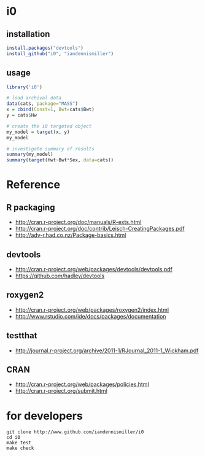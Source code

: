 # i0

## installation

```r
install.packages("devtools")
install_github("i0", "iandennismiller")
```

## usage

```r
library('i0')

# load archival data
data(cats, package="MASS")
x = cbind(Const=1, Bwt=cats$Bwt)
y = cats$Hw

# create the i0 targeted object
my_model = target(x, y)
my_model

# investigate summary of results
summary(my_model)
summary(target(Hwt~Bwt*Sex, data=cats))
```

# Reference

## R packaging

- http://cran.r-project.org/doc/manuals/R-exts.html
- http://cran.r-project.org/doc/contrib/Leisch-CreatingPackages.pdf
- http://adv-r.had.co.nz/Package-basics.html

## devtools

- http://cran.r-project.org/web/packages/devtools/devtools.pdf
- https://github.com/hadley/devtools

## roxygen2

- http://cran.r-project.org/web/packages/roxygen2/index.html
- http://www.rstudio.com/ide/docs/packages/documentation

## testthat

- http://journal.r-project.org/archive/2011-1/RJournal_2011-1_Wickham.pdf

## CRAN

- http://cran.r-project.org/web/packages/policies.html
- http://cran.r-project.org/submit.html

# for developers

    git clone http://www.github.com/iandennismiller/i0
    cd i0
    make test
    make check

